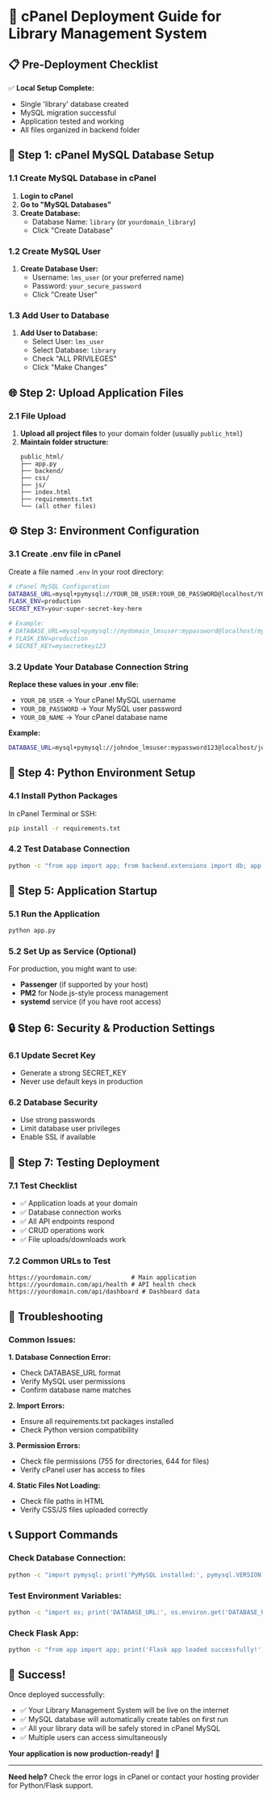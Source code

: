 # 🚀 cPanel Deployment Guide for Library Management System

## 📋 Pre-Deployment Checklist

✅ **Local Setup Complete:**
- Single 'library' database created
- MySQL migration successful  
- Application tested and working
- All files organized in backend folder

## 🔧 Step 1: cPanel MySQL Database Setup

### 1.1 Create MySQL Database in cPanel
1. **Login to cPanel**
2. **Go to "MySQL Databases"**
3. **Create Database:**
   - Database Name: `library` (or `yourdomain_library`)
   - Click "Create Database"

### 1.2 Create MySQL User
1. **Create Database User:**
   - Username: `lms_user` (or your preferred name)
   - Password: `your_secure_password`
   - Click "Create User"

### 1.3 Add User to Database
1. **Add User to Database:**
   - Select User: `lms_user`
   - Select Database: `library`
   - Check "ALL PRIVILEGES"
   - Click "Make Changes"

## 🌐 Step 2: Upload Application Files

### 2.1 File Upload
1. **Upload all project files** to your domain folder (usually `public_html`)
2. **Maintain folder structure:**
   ```
   public_html/
   ├── app.py
   ├── backend/
   ├── css/
   ├── js/
   ├── index.html
   ├── requirements.txt
   └── (all other files)
   ```

## ⚙️ Step 3: Environment Configuration

### 3.1 Create .env file in cPanel
Create a file named `.env` in your root directory:

```bash
# cPanel MySQL Configuration
DATABASE_URL=mysql+pymysql://YOUR_DB_USER:YOUR_DB_PASSWORD@localhost/YOUR_DB_NAME
FLASK_ENV=production
SECRET_KEY=your-super-secret-key-here

# Example:
# DATABASE_URL=mysql+pymysql://mydomain_lmsuser:mypassword@localhost/mydomain_library
# FLASK_ENV=production
# SECRET_KEY=mysecretkey123
```

### 3.2 Update Your Database Connection String
**Replace these values in your .env file:**
- `YOUR_DB_USER` → Your cPanel MySQL username
- `YOUR_DB_PASSWORD` → Your MySQL user password  
- `YOUR_DB_NAME` → Your cPanel database name

**Example:**
```bash
DATABASE_URL=mysql+pymysql://johndoe_lmsuser:mypassword123@localhost/johndoe_library
```

## 🐍 Step 4: Python Environment Setup

### 4.1 Install Python Packages
In cPanel Terminal or SSH:
```bash
pip install -r requirements.txt
```

### 4.2 Test Database Connection
```bash
python -c "from app import app; from backend.extensions import db; app.app_context().push(); db.create_all(); print('✅ Database setup complete!')"
```

## 🚀 Step 5: Application Startup

### 5.1 Run the Application
```bash
python app.py
```

### 5.2 Set Up as Service (Optional)
For production, you might want to use:
- **Passenger** (if supported by your host)
- **PM2** for Node.js-style process management
- **systemd** service (if you have root access)

## 🔒 Step 6: Security & Production Settings

### 6.1 Update Secret Key
- Generate a strong SECRET_KEY
- Never use default keys in production

### 6.2 Database Security
- Use strong passwords
- Limit database user privileges
- Enable SSL if available

## 🧪 Step 7: Testing Deployment

### 7.1 Test Checklist
- ✅ Application loads at your domain
- ✅ Database connection works
- ✅ All API endpoints respond
- ✅ CRUD operations work
- ✅ File uploads/downloads work

### 7.2 Common URLs to Test
```
https://yourdomain.com/           # Main application
https://yourdomain.com/api/health # API health check
https://yourdomain.com/api/dashboard # Dashboard data
```

## 🔧 Troubleshooting

### Common Issues:

**1. Database Connection Error:**
- Check DATABASE_URL format
- Verify MySQL user permissions
- Confirm database name matches

**2. Import Errors:**
- Ensure all requirements.txt packages installed
- Check Python version compatibility

**3. Permission Errors:**
- Check file permissions (755 for directories, 644 for files)
- Verify cPanel user has access to files

**4. Static Files Not Loading:**
- Check file paths in HTML
- Verify CSS/JS files uploaded correctly

## 📞 Support Commands

### Check Database Connection:
```bash
python -c "import pymysql; print('PyMySQL installed:', pymysql.VERSION)"
```

### Test Environment Variables:
```bash
python -c "import os; print('DATABASE_URL:', os.environ.get('DATABASE_URL', 'Not set'))"
```

### Check Flask App:
```bash
python -c "from app import app; print('Flask app loaded successfully!')"
```

## 🎉 Success!

Once deployed successfully:
- ✅ Your Library Management System will be live on the internet
- ✅ MySQL database will automatically create tables on first run
- ✅ All your library data will be safely stored in cPanel MySQL
- ✅ Multiple users can access simultaneously

**Your application is now production-ready!** 🚀

---

**Need help?** Check the error logs in cPanel or contact your hosting provider for Python/Flask support.
